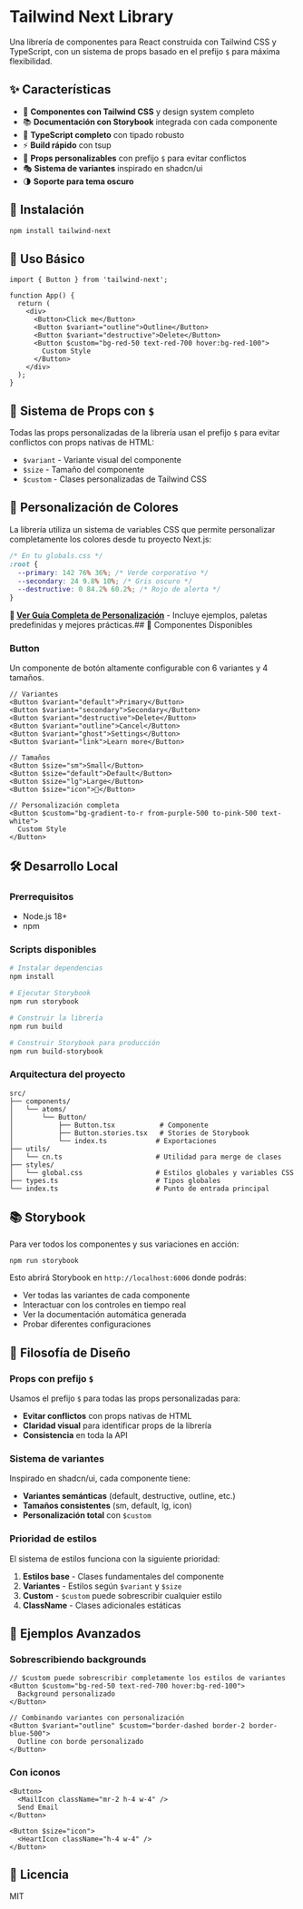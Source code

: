 # Tailwind Next Library

Una librería de componentes para React construida con Tailwind CSS y TypeScript, con un sistema de props basado en el prefijo `$` para máxima flexibilidad.

## ✨ Características

- 🎨 **Componentes con Tailwind CSS** y design system completo
- 📚 **Documentación con Storybook** integrada con cada componente
- 🔧 **TypeScript completo** con tipado robusto
- ⚡ **Build rápido** con tsup
- 🎯 **Props personalizables** con prefijo `$` para evitar conflictos
- 🎭 **Sistema de variantes** inspirado en shadcn/ui
- 🌗 **Soporte para tema oscuro**

## 🚀 Instalación

```bash
npm install tailwind-next
```

## 📖 Uso Básico

```tsx
import { Button } from 'tailwind-next';

function App() {
  return (
    <div>
      <Button>Click me</Button>
      <Button $variant="outline">Outline</Button>
      <Button $variant="destructive">Delete</Button>
      <Button $custom="bg-red-50 text-red-700 hover:bg-red-100">
        Custom Style
      </Button>
    </div>
  );
}
```

## 🎨 Sistema de Props con `$`

Todas las props personalizadas de la librería usan el prefijo `$` para evitar conflictos con props nativas de HTML:

- `$variant` - Variante visual del componente
- `$size` - Tamaño del componente
- `$custom` - Clases personalizadas de Tailwind CSS

## 🎨 Personalización de Colores

La librería utiliza un sistema de variables CSS que permite personalizar completamente los colores desde tu proyecto Next.js:

```css
/* En tu globals.css */
:root {
  --primary: 142 76% 36%; /* Verde corporativo */
  --secondary: 24 9.8% 10%; /* Gris oscuro */
  --destructive: 0 84.2% 60.2%; /* Rojo de alerta */
}
```

**📖 [Ver Guía Completa de Personalización](./CUSTOMIZATION.md)** - Incluye ejemplos, paletas predefinidas y mejores prácticas.## 🧩 Componentes Disponibles

### Button

Un componente de botón altamente configurable con 6 variantes y 4 tamaños.

```tsx
// Variantes
<Button $variant="default">Primary</Button>
<Button $variant="secondary">Secondary</Button>
<Button $variant="destructive">Delete</Button>
<Button $variant="outline">Cancel</Button>
<Button $variant="ghost">Settings</Button>
<Button $variant="link">Learn more</Button>

// Tamaños
<Button $size="sm">Small</Button>
<Button $size="default">Default</Button>
<Button $size="lg">Large</Button>
<Button $size="icon">🚀</Button>

// Personalización completa
<Button $custom="bg-gradient-to-r from-purple-500 to-pink-500 text-white">
  Custom Style
</Button>
```

## 🛠️ Desarrollo Local

### Prerrequisitos

- Node.js 18+
- npm

### Scripts disponibles

```bash
# Instalar dependencias
npm install

# Ejecutar Storybook
npm run storybook

# Construir la librería
npm run build

# Construir Storybook para producción
npm run build-storybook
```

### Arquitectura del proyecto

```text
src/
├── components/
│   └── atoms/
│       └── Button/
│           ├── Button.tsx           # Componente
│           ├── Button.stories.tsx   # Stories de Storybook
│           └── index.ts            # Exportaciones
├── utils/
│   └── cn.ts                       # Utilidad para merge de clases
├── styles/
│   └── global.css                  # Estilos globales y variables CSS
├── types.ts                        # Tipos globales
└── index.ts                        # Punto de entrada principal
```

## 📚 Storybook

Para ver todos los componentes y sus variaciones en acción:

```bash
npm run storybook
```

Esto abrirá Storybook en `http://localhost:6006` donde podrás:

- Ver todas las variantes de cada componente
- Interactuar con los controles en tiempo real
- Ver la documentación automática generada
- Probar diferentes configuraciones

## 🎯 Filosofía de Diseño

### Props con prefijo `$`

Usamos el prefijo `$` para todas las props personalizadas para:

- **Evitar conflictos** con props nativas de HTML
- **Claridad visual** para identificar props de la librería
- **Consistencia** en toda la API

### Sistema de variantes

Inspirado en shadcn/ui, cada componente tiene:

- **Variantes semánticas** (default, destructive, outline, etc.)
- **Tamaños consistentes** (sm, default, lg, icon)
- **Personalización total** con `$custom`

### Prioridad de estilos

El sistema de estilos funciona con la siguiente prioridad:

1. **Estilos base** - Clases fundamentales del componente
2. **Variantes** - Estilos según `$variant` y `$size`
3. **Custom** - `$custom` puede sobrescribir cualquier estilo
4. **ClassName** - Clases adicionales estáticas

## 🌟 Ejemplos Avanzados

### Sobrescribiendo backgrounds

```tsx
// $custom puede sobrescribir completamente los estilos de variantes
<Button $custom="bg-red-50 text-red-700 hover:bg-red-100">
  Background personalizado
</Button>

// Combinando variantes con personalización
<Button $variant="outline" $custom="border-dashed border-2 border-blue-500">
  Outline con borde personalizado
</Button>
```

### Con iconos

```tsx
<Button>
  <MailIcon className="mr-2 h-4 w-4" />
  Send Email
</Button>

<Button $size="icon">
  <HeartIcon className="h-4 w-4" />
</Button>
```

## 📄 Licencia

MIT

